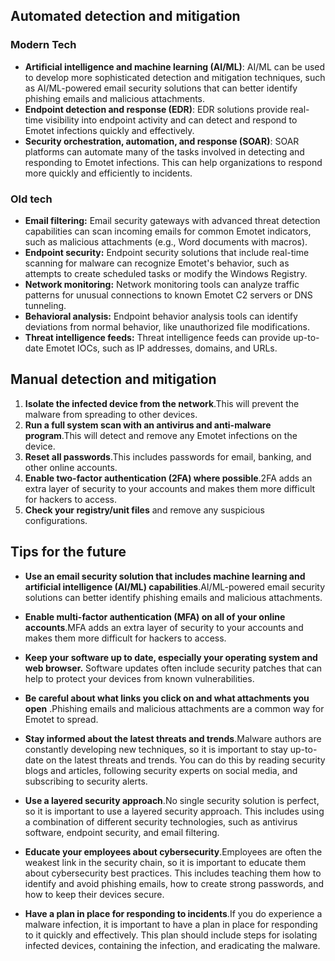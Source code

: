 
## Automated detection and mitigation

### Modern Tech

- **Artificial intelligence and machine learning (AI/ML)**: AI/ML can be used to develop more sophisticated detection and mitigation techniques, such as AI/ML-powered email security solutions that can better identify phishing emails and malicious attachments.
- **Endpoint detection and response (EDR)**: EDR solutions provide real-time visibility into endpoint activity and can detect and respond to Emotet infections quickly and effectively.
- **Security orchestration, automation, and response (SOAR)**: SOAR platforms can automate many of the tasks involved in detecting and responding to Emotet infections. This can help organizations to respond more quickly and efficiently to incidents.


### Old tech

- **Email filtering:** Email security gateways with advanced threat detection capabilities can scan incoming emails for common Emotet indicators, such as malicious attachments (e.g., Word documents with macros).
- **Endpoint security:** Endpoint security solutions that include real-time scanning for malware can recognize Emotet's behavior, such as attempts to create scheduled tasks or modify the Windows Registry.
- **Network monitoring:** Network monitoring tools can analyze traffic patterns for unusual connections to known Emotet C2 servers or DNS tunneling.
- **Behavioral analysis:** Endpoint behavior analysis tools can identify deviations from normal behavior, like unauthorized file modifications.
- **Threat intelligence feeds:** Threat intelligence feeds can provide up-to-date Emotet IOCs, such as IP addresses, domains, and URLs.



## Manual detection and mitigation

1. **Isolate the infected device from the network**.This will prevent the malware from spreading to other devices.
2. **Run a full system scan with an antivirus and anti-malware program**.This will detect and remove any Emotet infections on the device.
3. **Reset all passwords**.This includes passwords for email, banking, and other online accounts.
4. **Enable two-factor authentication (2FA) where possible**.2FA adds an extra layer of security to your accounts and makes them more difficult for hackers to access.
5. **Check your registry/unit files** and remove any suspicious configurations.



## Tips for the future

- **Use an email security solution that includes machine learning and artificial intelligence (AI/ML) capabilities**.AI/ML-powered email security solutions can better identify phishing emails and malicious attachments.
- **Enable multi-factor authentication (MFA) on all of your online accounts**.MFA adds an extra layer of security to your accounts and makes them more difficult for hackers to access.
- **Keep your software up to date, especially your operating system and web browser.** Software updates often include security patches that can help to protect your devices from known vulnerabilities.
- **Be careful about what links you click on and what attachments you open** .Phishing emails and malicious attachments are a common way for Emotet to spread.
- **Stay informed about the latest threats and trends**.Malware authors are constantly developing new techniques, so it is important to stay up-to-date on the latest threats and trends. You can do this by reading security blogs and articles, following security experts on social media, and subscribing to security alerts.


- **Use a layered security approach**.No single security solution is perfect, so it is important to use a layered security approach. This includes using a combination of different security technologies, such as antivirus software, endpoint security, and email filtering.
- **Educate your employees about cybersecurity**.Employees are often the weakest link in the security chain, so it is important to educate them about cybersecurity best practices. This includes teaching them how to identify and avoid phishing emails, how to create strong passwords, and how to keep their devices secure.
- **Have a plan in place for responding to incidents**.If you do experience a malware infection, it is important to have a plan in place for responding to it quickly and effectively. This plan should include steps for isolating infected devices, containing the infection, and eradicating the malware.